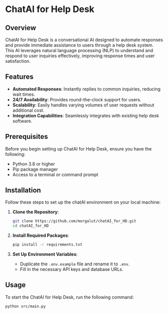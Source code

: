


# ChatAI for Help Desk

## Overview
ChatAI for Help Desk is a conversational AI designed to automate responses and provide immediate assistance to users through a help desk system. This AI leverages natural language processing (NLP) to understand and respond to user inquiries effectively, improving response times and user satisfaction.

## Features
- **Automated Responses**: Instantly replies to common inquiries, reducing wait times.
- **24/7 Availability**: Provides round-the-clock support for users.
- **Scalability**: Easily handles varying volumes of user requests without additional cost.
- **Integration Capabilities**: Seamlessly integrates with existing help desk software.

## Prerequisites
Before you begin setting up ChatAI for Help Desk, ensure you have the following:
- Python 3.8 or higher
- Pip package manager
- Access to a terminal or command prompt

## Installation
Follow these steps to set up the chatAI environment on your local machine:

1. **Clone the Repository**:
   ```bash
   git clone https://github.com/morgalut/chatAI_for_HD.git
   cd chatAI_for_HD
   ```

2. **Install Required Packages**:
   ```bash
   pip install -r requirements.txt
   ```

3. **Set Up Environment Variables**:
   - Duplicate the `.env.example` file and rename it to `.env`.
   - Fill in the necessary API keys and database URLs.

## Usage
To start the ChatAI for Help Desk, run the following command:
```bash
python src/main.py
```


